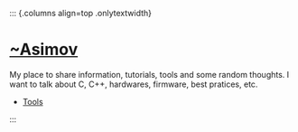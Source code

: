 ::: {.columns align=top .onlytextwidth}

# [~Asimov](https://tilde.club/~asimov/)

My place to share information, tutorials, tools and some random thoughts.
I want to talk about C, C++, hardwares, firmware, best pratices, etc.

- [Tools](https://tilde.club/~asimov/public_header/tools.html)

:::